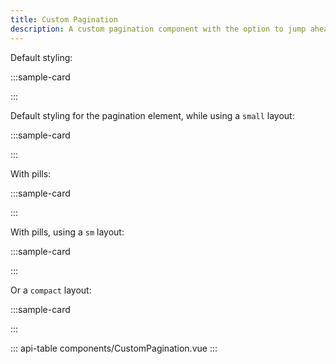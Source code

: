 ```yaml
---
title: Custom Pagination
description: A custom pagination component with the option to jump ahead to a specific page using a form input.
---
```


Default styling:

:::sample-card
<div class="p-2 text-center">
  <custom-pagination v-model="currentPage" :per-page="10" :total-rows="200" />
</div>
:::

Default styling for the pagination element, while using a `small` layout:

:::sample-card
<div class="p-2 text-center">
  <custom-pagination v-model="currentPage" :per-page="10" :total-rows="200" small />
</div>
:::

With pills:

:::sample-card
<div class="p-2 text-center">
  <custom-pagination v-model="currentPage" :pages="3" pills :total-rows="200" />
</div>
:::

With pills, using a `sm` layout:

:::sample-card
<div class="p-2 text-center">
  <custom-pagination v-model="currentPage" :per-page="10" pills :total-rows="200" size="sm" />
</div>
:::

Or a `compact` layout:

:::sample-card
<div class="p-2 text-center">
  <custom-pagination v-model="currentPage" :per-page="50" :pages="3" compact />
</div>
:::

::: api-table components/CustomPagination.vue :::

<script>
  export default {
    data () {
      return {
        currentPage: 1
      }
    },
    watch: {
      currentPage (page) {
        this.$router.push({ query: { page } })
      }
    }
  }
</script>
